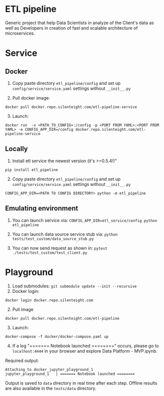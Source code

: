 # ETL pipeline

Generic project that help Data Scientists in analyze of the Client's data as well as Developers in creation of fast and scalable architecture of microservices. 

# Service

## Docker

1. Copy paste directory `etl_pipeline/config` and set up `config/service/service.yaml` settings without `__init__.py`

2. Pull docker image:

`docker pull docker.repo.silenteight.com/etl-pipeline-service`

3. Launch:

`docker run  -v <PATH_TO_CONFIG>:/config -p <PORT FROM YAML>:<PORT FROM YAML> -e CONFIG_APP_DIR=/config docker.repo.silenteight.com/etl-pipeline-service`

## Locally

1. Install etl service the newest version (it's >=0.5.4!)"

`pip install etl_pipeline`

2. Copy paste directory `etl_pipeline/config` and set up `config/service/service.yaml` settings without `__init__.py`

`CONFIG_APP_DIR=<PATH TO CONFIG DIRECTORY> python -m etl_pipeline`

## Emulating environment

1. You can launch service via:
`CONFIG_APP_DIR=etl_service/config python etl_pipeline`

2. You can launch data source service stub via:
`python tests/test_custom/data_source_stub.py`

3. You can now send request as shown in:
`pytest ./tests/test_custom/test_client.py`

# Playground

1. Load submodules: `git submodule update --init --recursive`
2. Docker login:
```
docker login docker.repo.silenteight.com
```
2. Pull image
```
docker pull docker.repo.silenteight.com/etl-pipeline
```

3. Launch:
```
docker-compose -f docker/docker-compose.yaml up
```
4. If a log "======= Notebook launched ========" occurs, please go to `localhost:4444` in your browser and explore Data Platform - MVP.ipynb. 

Required output:
```
Attaching to docker_jupyter_playground_1
jupyter_playground_1   | ======= Notebook launched ========
```

Output is saved to `data` directory in real time after each step. Offline results are also available in the `tests/data` directory. 